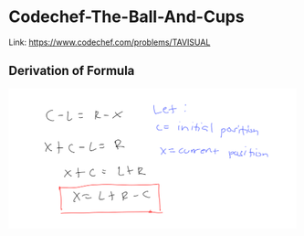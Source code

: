 # Codechef-The-Ball-And-Cups
Link: https://www.codechef.com/problems/TAVISUAL
## Derivation of Formula
![](vis.png)
